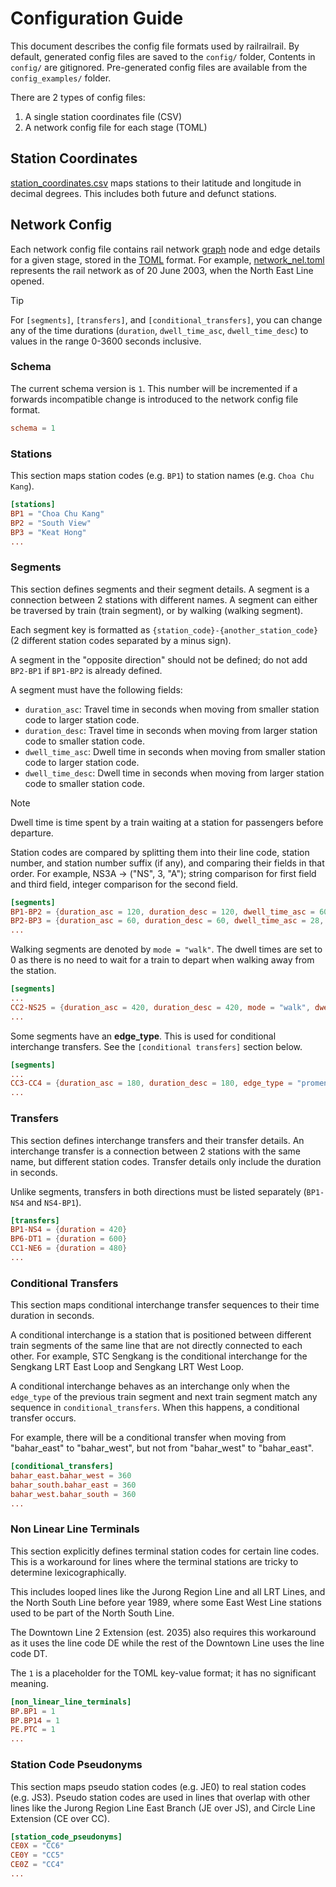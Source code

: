 # Configuration Guide

This document describes the config file formats used by railrailrail. By default, generated config files are saved to the `config/` folder, Contents in `config/` are gitignored. Pre-generated config files are available from the `config_examples/` folder.

There are 2 types of config files:

1) A single station coordinates file (CSV)
2) A network config file for each stage (TOML)

## Station Coordinates

[station_coordinates.csv](/config_examples/station_coordinates.csv) maps stations to their latitude and longitude in decimal degrees. This includes both future and defunct stations.

## Network Config

Each network config file contains rail network [graph](https://en.wikipedia.org/wiki/Graph_theory) node and edge details for a given stage, stored in the [TOML](https://toml.io) format. For example, [network_nel.toml](/config_examples/network_nel.toml) represents the rail network as of 20 June 2003, when the North East Line opened.

> [!TIP]
> For `[segments]`, `[transfers]`, and `[conditional_transfers]`, you can change any of the time durations (`duration`, `dwell_time_asc`, `dwell_time_desc`) to values in the range 0-3600 seconds inclusive.

### Schema

The current schema version is `1`. This number will be incremented if a forwards incompatible change is introduced to the network config file format.

```toml
schema = 1
```

### Stations

This section maps station codes (e.g. `BP1`) to station names (e.g. `Choa Chu Kang`).

```toml
[stations]
BP1 = "Choa Chu Kang"
BP2 = "South View"
BP3 = "Keat Hong"
...
```

### Segments

This section defines segments and their segment details. A segment is a connection between 2 stations with different names.
A segment can either be traversed by train (train segment), or by walking (walking segment).

Each segment key is formatted as `{station_code}-{another_station_code}` (2 different station codes separated by a minus sign).

A segment in the "opposite direction" should not be defined; do not add `BP2-BP1` if `BP1-BP2` is already defined.

A segment must have the following fields:

- `duration_asc`: Travel time in seconds when moving from smaller station code
to larger station code.
- `duration_desc`: Travel time in seconds when moving from larger station code
to smaller station code.
- `dwell_time_asc`: Dwell time in seconds when moving from smaller station code
to larger station code.
- `dwell_time_desc`: Dwell time in seconds when moving from larger station code
to smaller station code.

> [!NOTE]
> Dwell time is time spent by a train waiting at a station for passengers before departure.
>
> Station codes are compared by splitting them into their line code, station number, and station number suffix (if any), and
> comparing their fields in that order.
> For example, NS3A -> ("NS", 3, "A"); string comparison for first field and third field, integer comparison for the second field.

```toml
[segments]
BP1-BP2 = {duration_asc = 120, duration_desc = 120, dwell_time_asc = 60, dwell_time_desc = 28}
BP2-BP3 = {duration_asc = 60, duration_desc = 60, dwell_time_asc = 28, dwell_time_desc = 28}
...
```

Walking segments are denoted by `mode = "walk"`. The dwell times are set to 0 as there is no need to wait for a train to depart when walking away from the station.

```toml
[segments]
...
CC2-NS25 = {duration_asc = 420, duration_desc = 420, mode = "walk", dwell_time_asc = 0, dwell_time_desc = 0}
...
```

Some segments have an **edge_type**. This is used for conditional interchange transfers. See the `[conditional transfers]` section below.

```toml
[segments]
...
CC3-CC4 = {duration_asc = 180, duration_desc = 180, edge_type = "promenade_west", dwell_time_asc = 28, dwell_time_desc = 45}
...
```

### Transfers

This section defines interchange transfers and their transfer details. An interchange transfer is a connection between
2 stations with the same name, but different station codes. Transfer details only include the duration in seconds.

Unlike segments, transfers in both directions must be listed separately (`BP1-NS4` and `NS4-BP1`).

```toml
[transfers]
BP1-NS4 = {duration = 420}
BP6-DT1 = {duration = 600}
CC1-NE6 = {duration = 480}
...
```

### Conditional Transfers

This section maps conditional interchange transfer sequences to their time duration in seconds.

A conditional interchange is a station that is positioned between different train segments of the
same line that are not directly connected to each other. For example, STC Sengkang is the
conditional interchange for the Sengkang LRT East Loop and Sengkang LRT West Loop.

A conditional interchange behaves as an interchange only when the `edge_type` of the
previous train segment and next train segment match any sequence in `conditional_transfers`.
When this happens, a conditional transfer occurs.

For example, there will be a conditional transfer when
moving from "bahar_east" to "bahar_west", but not from "bahar_west" to "bahar_east".

```toml
[conditional_transfers]
bahar_east.bahar_west = 360
bahar_south.bahar_east = 360
bahar_west.bahar_south = 360
...
```

### Non Linear Line Terminals

This section explicitly defines terminal station codes for certain line codes. This is a workaround for lines
where the terminal stations are tricky to determine lexicographically.

This includes looped lines like the Jurong Region Line and all LRT Lines, and the North South Line
before year 1989, where some East West Line stations used to be part of the North South Line.

The Downtown Line 2 Extension (est. 2035) also requires this workaround as it uses the line code DE while the rest
of the Downtown Line uses the line code DT.

The `1` is a placeholder for the TOML key-value format; it has no significant meaning.

```toml
[non_linear_line_terminals]
BP.BP1 = 1
BP.BP14 = 1
PE.PTC = 1
...
```

### Station Code Pseudonyms

This section maps pseudo station codes (e.g. JE0) to real station codes (e.g. JS3). Pseudo station codes
are used in lines that overlap with other lines like the Jurong Region Line East Branch (JE over JS),
and Circle Line Extension (CE over CC).

```toml
[station_code_pseudonyms]
CE0X = "CC6"
CE0Y = "CC5"
CE0Z = "CC4"
...
```
